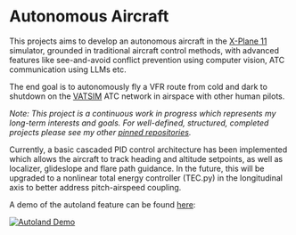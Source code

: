 # Autonomous Aircraft


This projects aims to develop an autonomous aircraft in the [X-Plane 11](https://www.x-plane.com/) simulator, grounded in traditional aircraft control methods, 
with advanced features like see-and-avoid conflict prevention using computer vision, ATC communication using LLMs etc.

The end goal is to autonomously fly a VFR route from cold and dark to shutdown on the [VATSIM](https://vatsim.net/) ATC network in airspace with other human pilots.

*Note: This project is a continuous work in progress which represents my long-term interests and goals. For well-defined, structured, completed projects please see my other [pinned repositories](https://github.com/sundharvs).*

Currently, a basic cascaded PID control architecture has been implemented which allows the aircraft to track heading and altitude setpoints, as well as localizer, glideslope and flare path guidance.
In the future, this will be upgraded to a nonlinear total energy controller (TEC.py) in the longitudinal axis to better address pitch-airspeed coupling.

A demo of the autoland feature can be found [here](https://youtu.be/ZjRcqrGQgLU?si=VoMbAAM7fezcrjHu):

[![Autoland Demo](https://img.youtube.com/vi/ZjRcqrGQgLU/0.jpg)](https://www.youtube.com/watch?v=ZjRcqrGQgLU)

